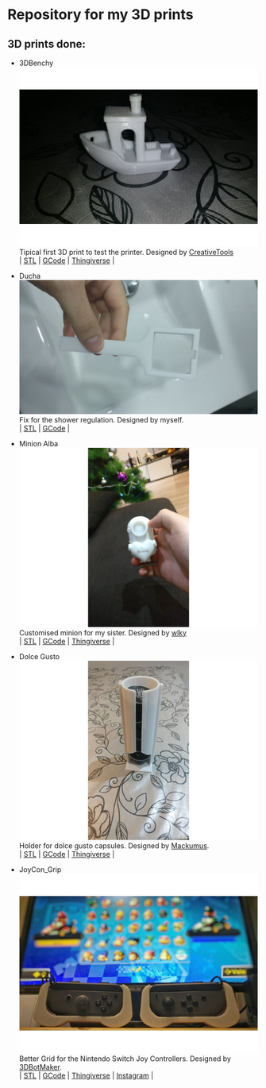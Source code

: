 # Repository for my 3D prints

## 3D prints done:

* 3DBenchy   
![3DBenchy](./Images/3DBenchy.jpg)  
Tipical first 3D print to test the printer. Designed by [CreativeTools](https://www.thingiverse.com/CreativeTools/about)  
| [STL](./STL_files/3DBenchy.stl) | [GCode]() | [Thingiverse](https://www.thingiverse.com/make:430904) |  
  
* Ducha  
![Ducha](./Images/ducha.jpg)  
Fix for the shower regulation. Designed by myself.  
| [STL](./STL_files/ducha.stl) | [GCode](./Gcodes/ducha.gcode) | 
  
* Minion Alba  
![Minion alba](./Images/minion_alba.jpg)  
Customised minion for my sister. Designed by [wlky](https://www.thingiverse.com/wlky/about)  
| [STL](./STL_files/minion_alba.stl) | [GCode](./Gcodes/minion_alba.gcode) | [Thingiverse](https://www.thingiverse.com/make:430903) |  
  
* Dolce Gusto  
![Dolce Gusto](./Images/dolce_gusto.jpg)  
Holder for dolce gusto capsules.  Designed by [Mackumus](https://www.thingiverse.com/Makcumus/about).  
| [STL](./STL_files/dolce_gusto.stl) | [GCode](./Gcodes/dolce_gusto.gcode) | [Thingiverse](https://www.thingiverse.com/make:430905) | 
  
* JoyCon_Grip  
![JoyCon_Grip](./Images/JoyCon_Grip.jpg)  
Better Grid for the Nintendo Switch Joy Controllers.  Designed by [3DBotMaker](https://www.thingiverse.com/3DBotMaker/about).  
| [STL](./STL_files/JoyCon_Grip.stl) | [GCode](./Gcodes/dolce_gusto.gcode) | [Thingiverse](https://www.thingiverse.com/make:430964) | [Instagram](https://www.instagram.com/p/Bd492I6Ae7p/) |